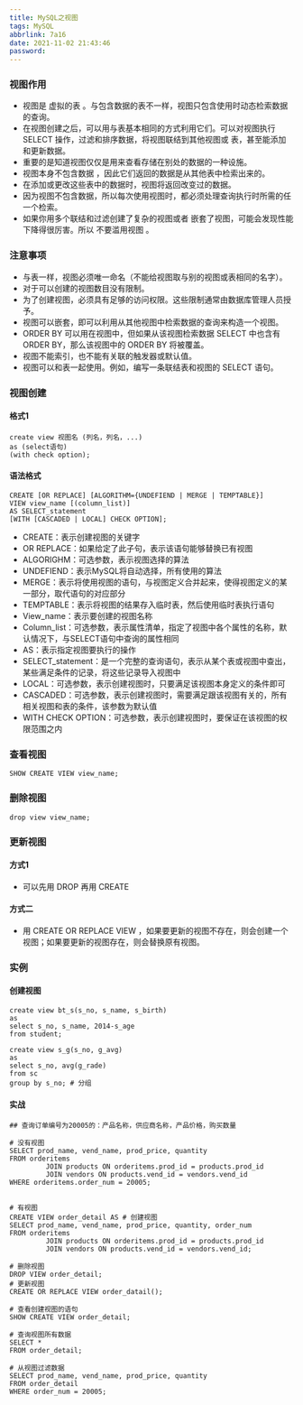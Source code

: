 ```yaml
---
title: MySQL之视图
tags: MySQL
abbrlink: 7a16
date: 2021-11-02 21:43:46
password:
---
```




### 视图作⽤

* 视图是 虚拟的表 。与包含数据的表不⼀样，视图只包含使⽤时动态检索数据的查询。
* 在视图创建之后，可以⽤与表基本相同的⽅式利⽤它们。可以对视图执⾏ SELECT 操作，过滤和排序数据，将视图联结到其他视图或 表，甚⾄能添加和更新数据。
* 重要的是知道视图仅仅是⽤来查看存储在别处的数据的⼀种设施。
* 视图本身不包含数据 ，因此它们返回的数据是从其他表中检索出来的。
* 在添加或更改这些表中的数据时，视图将返回改变过的数据。
* 因为视图不包含数据，所以每次使⽤视图时，都必须处理查询执⾏时所需的任⼀个检索。
* 如果你⽤多个联结和过滤创建了复杂的视图或者 嵌套了视图，可能会发现性能下降得很厉害。所以 不要滥用视图 。





### 注意事项



* 与表⼀样，视图必须唯⼀命名（不能给视图取与别的视图或表相同的名字）。
* 对于可以创建的视图数⽬没有限制。
* 为了创建视图，必须具有⾜够的访问权限。这些限制通常由数据库管理⼈员授予。
* 视图可以嵌套，即可以利⽤从其他视图中检索数据的查询来构造⼀个视图。
* ORDER BY 可以⽤在视图中，但如果从该视图检索数据 SELECT 中也含有 ORDER BY，那么该视图中的 ORDER BY 将被覆盖。
* 视图不能索引，也不能有关联的触发器或默认值。
* 视图可以和表⼀起使⽤。例如，编写⼀条联结表和视图的 SELECT 语句。







### 视图创建





#### 格式1



~~~mysql
create view 视图名 (列名，列名，...)
as (select语句)
(with check option);
~~~



#### 语法格式



~~~mysql
CREATE [OR REPLACE] [ALGORITHM={UNDEFIEND | MERGE | TEMPTABLE}]
VIEW view_name [(column_list)]
AS SELECT_statement
[WITH [CASCADED | LOCAL] CHECK OPTION];
~~~

* CREATE：表示创建视图的关键字
* OR REPLACE：如果给定了此子句，表示该语句能够替换已有视图
* ALGORIGHM：可选参数，表示视图选择的算法
* UNDEFIEND：表示MySQL将自动选择，所有使用的算法
* MERGE：表示将使用视图的语句，与视图定义合并起来，使得视图定义的某一部分，取代语句的对应部分
* TEMPTABLE：表示将视图的结果存入临时表，然后使用临时表执行语句
* View_name：表示要创建的视图名称
* Column_list：可选参数，表示属性清单，指定了视图中各个属性的名称，默认情况下，与SELECT语句中查询的属性相同
* AS：表示指定视图要执行的操作
* SELECT_statement：是一个完整的查询语句，表示从某个表或视图中查出，某些满足条件的记录，将这些记录导入视图中
* LOCAL：可选参数，表示创建视图时，只要满足该视图本身定义的条件即可
* CASCADED：可选参数，表示创建视图时，需要满足跟该视图有关的，所有相关视图和表的条件，该参数为默认值
* WITH CHECK OPTION：可选参数，表示创建视图时，要保证在该视图的权限范围之内



### 查看视图



~~~mysql
SHOW CREATE VIEW view_name;
~~~



### 删除视图



~~~mysql
drop view view_name;
~~~





### 更新视图



#### 方式1



* 可以先⽤ DROP 再⽤ CREATE



#### 方式二



* ⽤ CREATE OR REPLACE VIEW ，如果要更新的视图不存在，则会创建⼀个视图；如果要更新的视图存在，则会替换原有视图。





### 实例



#### 创建视图



~~~mysql
create view bt_s(s_no, s_name, s_birth)
as
select s_no, s_name, 2014-s_age
from student;

create view s_g(s_no, g_avg)
as
select s_no, avg(g_rade)
from sc
group by s_no; # 分组
~~~





#### 实战



~~~mysql
## 查询订单编号为20005的：产品名称，供应商名称，产品价格，购买数量

# 没有视图
SELECT prod_name, vend_name, prod_price, quantity
FROM orderitems
         JOIN products ON orderitems.prod_id = products.prod_id
         JOIN vendors ON products.vend_id = vendors.vend_id
WHERE orderitems.order_num = 20005;


# 有视图
CREATE VIEW order_detail AS # 创建视图
SELECT prod_name, vend_name, prod_price, quantity, order_num
FROM orderitems
         JOIN products ON orderitems.prod_id = products.prod_id
         JOIN vendors ON products.vend_id = vendors.vend_id;

# 删除视图
DROP VIEW order_detail;
# 更新视图
CREATE OR REPLACE VIEW order_datail();

# 查看创建视图的语句
SHOW CREATE VIEW order_detail;

# 查询视图所有数据
SELECT *
FROM order_detail;

# 从视图过滤数据
SELECT prod_name, vend_name, prod_price, quantity
FROM order_detail
WHERE order_num = 20005;

~~~

